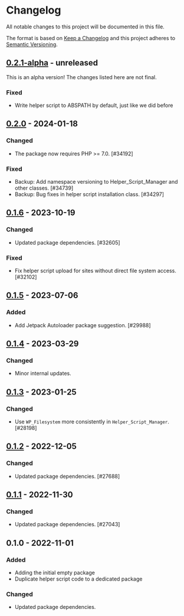 # Changelog

All notable changes to this project will be documented in this file.

The format is based on [Keep a Changelog](https://keepachangelog.com/en/1.0.0/)
and this project adheres to [Semantic Versioning](https://semver.org/spec/v2.0.0.html).

## [0.2.1-alpha] - unreleased

This is an alpha version! The changes listed here are not final.

### Fixed
- Write helper script to ABSPATH by default, just like we did before

## [0.2.0] - 2024-01-18
### Changed
- The package now requires PHP >= 7.0. [#34192]

### Fixed
- Backup: Add namespace versioning to Helper_Script_Manager and other classes. [#34739]
- Backup: Bug fixes in helper script installation class. [#34297]

## [0.1.6] - 2023-10-19
### Changed
- Updated package dependencies. [#32605]

### Fixed
- Fix helper script upload for sites without direct file system access. [#32102]

## [0.1.5] - 2023-07-06
### Added
- Add Jetpack Autoloader package suggestion. [#29988]

## [0.1.4] - 2023-03-29
### Changed
- Minor internal updates.

## [0.1.3] - 2023-01-25
### Changed
- Use `WP_Filesystem` more consistently in `Helper_Script_Manager`. [#28198]

## [0.1.2] - 2022-12-05
### Changed
- Updated package dependencies. [#27688]

## [0.1.1] - 2022-11-30
### Changed
- Updated package dependencies. [#27043]

## 0.1.0 - 2022-11-01
### Added
- Adding the initial empty package
- Duplicate helper script code to a dedicated package

### Changed
- Updated package dependencies.

[0.2.1-alpha]: https://github.com/Automattic/jetpack-transport-helper/compare/v0.2.0...v0.2.1-alpha
[0.2.0]: https://github.com/Automattic/jetpack-transport-helper/compare/v0.1.6...v0.2.0
[0.1.6]: https://github.com/Automattic/jetpack-transport-helper/compare/v0.1.5...v0.1.6
[0.1.5]: https://github.com/Automattic/jetpack-transport-helper/compare/v0.1.4...v0.1.5
[0.1.4]: https://github.com/Automattic/jetpack-transport-helper/compare/v0.1.3...v0.1.4
[0.1.3]: https://github.com/Automattic/jetpack-transport-helper/compare/v0.1.2...v0.1.3
[0.1.2]: https://github.com/Automattic/jetpack-transport-helper/compare/v0.1.1...v0.1.2
[0.1.1]: https://github.com/Automattic/jetpack-transport-helper/compare/v0.1.0...v0.1.1
